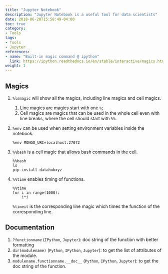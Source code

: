 ```yaml
---
title: "Jupyter Notebook"
description: "Jupyter Notebook is a useful tool for data scientists"
date: 2018-06-20T15:58:49-04:00
toc: true
category:
- Tools
tags:
- Tools
- Jupyter
references:
- name: "Built-in magic command @ ipython"
  link: https://ipython.readthedocs.io/en/stable/interactive/magics.html
weight: 1
---
```



## Magics

1. `%lsmagic` will show all the magics, including line magics and cell magics.

   1. Line magics are magics start with one `%`;
   2. Cell magics are magics that can be used in the whole cell even with line breaks, where the cell should start with `%%`.

2. `%env` can be used when setting environment variables inside the notebook.
   ```
   %env MONGO_URI=localhost:27072
   ```

3. `%%bash` is a cell magic that allows bash commands in the cell.

   ```
   %%bash
   ls
   pip install datahubxyz
   ```

4. `%%time` enables timing of functions.
   ```
   %%time
   for i in range(1000):
       i*i
   ```

   `%timeit` is the corresponding line magic which times the function of the corresponding line.

## Documentation

1. `?functionname` (`IPython`, `Jupyter`): doc string of the function with better formatting
2. `dir(modulename)` (`Python`, `IPython`, `Jupyter`): to get the list of attributes of the module.
3. `modulename.functionname.__doc__` (`Python`, `IPython`, `Jupyter`): to get the doc string of the function.